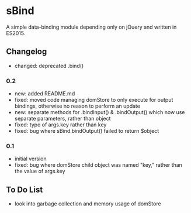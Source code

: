 # sBind
A simple data-binding module depending only on jQuery and written in ES2015.

## Changelog

* changed: deprecated .bind()

### 0.2

* new: added README.md
* fixed: moved code managing domStore to only execute for output bindings, otherwise no reason to perform an update
* new: separate methods for .bindInput() & .bindOutput() which now use separate parameters, rather than object
* fixed: typo of args.key rather than key
* fixed: bug where sBind.bindOutput() failed to return $object

### 0.1

* initial version
* fixed: bug where domStore child object was named "key," rather than the value of args.key

## To Do List

* look into garbage collection and memory usage of domStore
